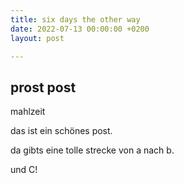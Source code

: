 ```yaml
---
title: six days the other way
date: 2022-07-13 00:00:00 +0200
layout: post

---
```

## prost post

mahlzeit

das ist ein schönes post.

da gibts eine tolle strecke von a nach b.

und C!